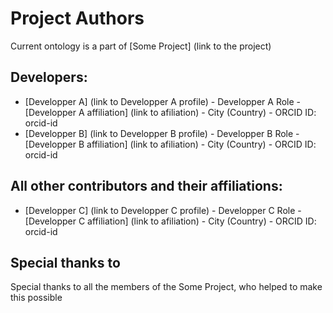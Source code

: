Project Authors
===============

Current ontology is a part of [Some Project] (link to the project)

## Developers:

* [Developper A] (link to Developper A profile) - Developper A Role - [Developper A affiliation] (link to afiliation) - City (Country) - ORCID ID: orcid-id
* [Developper B] (link to Developper B profile) - Developper B Role - [Developper B affiliation] (link to afiliation) - City (Country) - ORCID ID: orcid-id

## All other contributors and their affiliations:

* [Developper C] (link to Developper C profile) - Developper C Role - [Developper C affiliation] (link to afiliation) - City (Country) - ORCID ID: orcid-id

## Special thanks to

Special thanks to all the members of the Some Project, who helped to make this possible